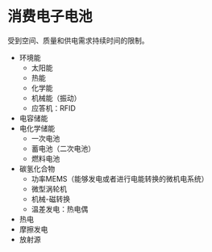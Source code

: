 # 消费电子电池

受到空间、质量和供电需求持续时间的限制。


- 环境能
    - 太阳能
    - 热能
    - 化学能
    - 机械能（振动）
    - 应答机：RFID
- 电容储能
- 电化学储能
    - 一次电池
    - 蓄电池（二次电池）
    - 燃料电池
- 碳氢化合物
    - 功率MEMS（能够发电或者进行电能转换的微机电系统）
    - 微型涡轮机
    - 机械-磁转换
    - 温差发电：热电偶
- 热电
- 摩擦发电
- 放射源

